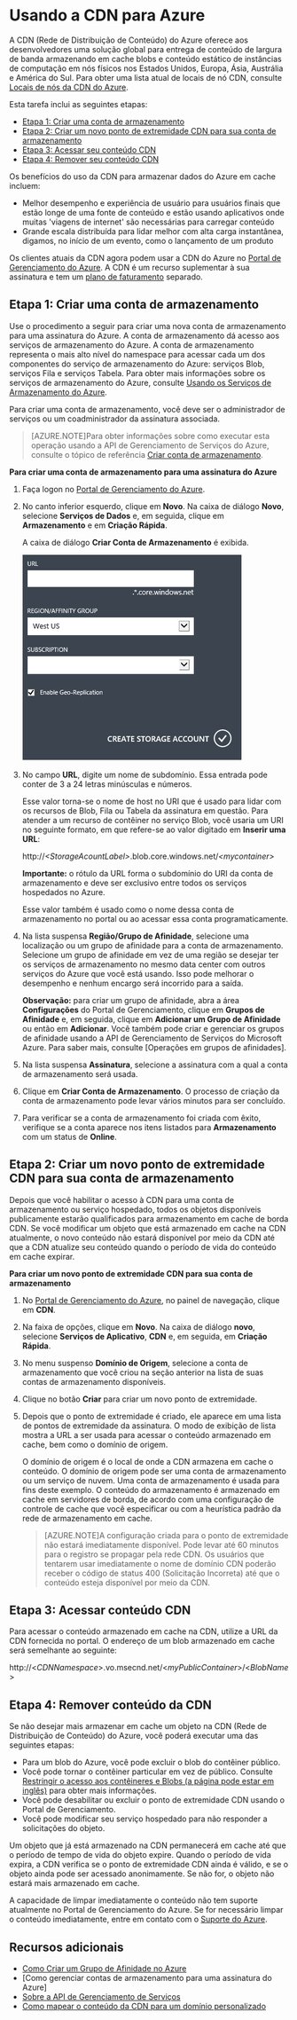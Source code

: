 # Usando a CDN para Azure

A CDN (Rede de Distribuição de Conteúdo) do Azure oferece aos desenvolvedores uma solução global para entrega de conteúdo de largura de banda armazenando em cache blobs e conteúdo estático de instâncias de computação em nós físicos nos Estados Unidos, Europa, Ásia, Austrália e América do Sul. Para obter uma lista atual de locais de nó CDN, consulte [Locais de nós da CDN do Azure].

Esta tarefa inclui as seguintes etapas:

* [Etapa 1: Criar uma conta de armazenamento](#Step1)
* [Etapa 2: Criar um novo ponto de extremidade CDN para sua conta de armazenamento](#Step2)
* [Etapa 3: Acessar seu conteúdo CDN](#Step3)
* [Etapa 4: Remover seu conteúdo CDN](#Step4)

Os benefícios do uso da CDN para armazenar dados do Azure em cache incluem:

-   Melhor desempenho e experiência de usuário para usuários finais que estão longe de uma fonte de conteúdo e estão usando aplicativos onde muitas 'viagens de internet' são necessárias para carregar conteúdo
-   Grande escala distribuída para lidar melhor com alta carga instantânea, digamos, no início de um evento, como o lançamento de um produto

Os clientes atuais da CDN agora podem usar a CDN do Azure no [Portal de Gerenciamento do Azure]. A CDN é um recurso suplementar à sua assinatura e tem um [plano de faturamento] separado.

<a id="Step1"> </a> <h2>Etapa 1: Criar uma conta de armazenamento</h2>

Use o procedimento a seguir para criar uma nova conta de armazenamento para uma assinatura do Azure. A conta de armazenamento dá acesso aos serviços de armazenamento do Azure. A conta de armazenamento representa o mais alto nível do namespace para acessar cada um dos componentes do serviço de armazenamento do Azure: serviços Blob, serviços Fila e serviços Tabela. Para obter mais informações sobre os serviços de armazenamento do Azure, consulte [Usando os Serviços de Armazenamento do Azure](http://msdn.microsoft.com/library/azure/gg433040.aspx).

Para criar uma conta de armazenamento, você deve ser o administrador de serviços ou um coadministrador da assinatura associada.

> [AZURE.NOTE]Para obter informações sobre como executar esta operação usando a API de Gerenciamento de Serviços do Azure, consulte o tópico de referência [Criar conta de armazenamento](http://msdn.microsoft.com/library/windowsazure/hh264518.aspx).

**Para criar uma conta de armazenamento para uma assinatura do Azure**

1.  Faça logon no [Portal de Gerenciamento do Azure].
2.  No canto inferior esquerdo, clique em **Novo**. Na caixa de diálogo **Novo**, selecione **Serviços de Dados** e, em seguida, clique em **Armazenamento** e em **Criação Rápida**.

    A caixa de diálogo **Criar Conta de Armazenamento** é exibida.

    ![Criar Conta de Armazenamento][create-new-storage-account]

4. No campo **URL**, digite um nome de subdomínio. Essa entrada pode conter de 3 a 24 letras minúsculas e números.

    Esse valor torna-se o nome de host no URI que é usado para lidar com os recursos de Blob, Fila ou Tabela da assinatura em questão. Para atender a um recurso de contêiner no serviço Blob, você usaria um URI no seguinte formato, em que *<StorageAccountLabel>* refere-se ao valor digitado em **Inserir uma URL**:

    http://*&lt;StorageAcountLabel&gt;*.blob.core.windows.net/*&lt;mycontainer&gt;*

    **Importante:** o rótulo da URL forma o subdomínio do URI da conta de armazenamento e deve ser exclusivo entre todos os serviços hospedados no Azure.

	Esse valor também é usado como o nome dessa conta de armazenamento no portal ou ao acessar essa conta programaticamente.

5.  Na lista suspensa **Região/Grupo de Afinidade**, selecione uma localização ou um grupo de afinidade para a conta de armazenamento. Selecione um grupo de afinidade em vez de uma região se desejar ter os serviços de armazenamento no mesmo data center com outros serviços do Azure que você está usando. Isso pode melhorar o desempenho e nenhum encargo será incorrido para a saída.

    **Observação:** para criar um grupo de afinidade, abra a área **Configurações** do Portal de Gerenciamento, clique em **Grupos de Afinidade** e, em seguida, clique em **Adicionar um Grupo de Afinidade** ou então em **Adicionar**. Você também pode criar e gerenciar os grupos de afinidade usando a API de Gerenciamento de Serviços do Microsoft Azure. Para saber mais, consulte [Operações em grupos de afinidades].

6. Na lista suspensa **Assinatura**, selecione a assinatura com a qual a conta de armazenamento será usada.
7.  Clique em **Criar Conta de Armazenamento**. O processo de criação da conta de armazenamento pode levar vários minutos para ser concluído.
8.  Para verificar se a conta de armazenamento foi criada com êxito, verifique se a conta aparece nos itens listados para **Armazenamento** com um status de **Online**.

<a id="Step2"> </a> <h2>Etapa 2: Criar um novo ponto de extremidade CDN para sua conta de armazenamento</h2>

Depois que você habilitar o acesso à CDN para uma conta de armazenamento ou serviço hospedado, todos os objetos disponíveis publicamente estarão qualificados para armazenamento em cache de borda CDN. Se você modificar um objeto que está armazenado em cache na CDN atualmente, o novo conteúdo não estará disponível por meio da CDN até que a CDN atualize seu conteúdo quando o período de vida do conteúdo em cache expirar.

**Para criar um novo ponto de extremidade CDN para sua conta de armazenamento**

1. No [Portal de Gerenciamento do Azure], no painel de navegação, clique em **CDN**.

2. Na faixa de opções, clique em **Novo**. Na caixa de diálogo **novo**, selecione **Serviços de Aplicativo**, **CDN** e, em seguida, em **Criação Rápida**.

3. No menu suspenso **Domínio de Origem**, selecione a conta de armazenamento que você criou na seção anterior na lista de suas contas de armazenamento disponíveis.

4. Clique no botão **Criar** para criar um novo ponto de extremidade.

5. Depois que o ponto de extremidade é criado, ele aparece em uma lista de pontos de extremidade da assinatura. O modo de exibição de lista mostra a URL a ser usada para acessar o conteúdo armazenado em cache, bem como o domínio de origem.

	O domínio de origem é o local de onde a CDN armazena em cache o conteúdo. O domínio de origem pode ser uma conta de armazenamento ou um serviço de nuvem. Uma conta de armazenamento é usada para fins deste exemplo. O conteúdo do armazenamento é armazenado em cache em servidores de borda, de acordo com uma configuração de controle de cache que você especificar ou com a heurística padrão da rede de armazenamento em cache.


    > [AZURE.NOTE]A configuração criada para o ponto de extremidade não estará imediatamente disponível. Pode levar até 60 minutos para o registro se propagar pela rede CDN. Os usuários que tentarem usar imediatamente o nome de domínio CDN poderão receber o código de status 400 (Solicitação Incorreta) até que o conteúdo esteja disponível por meio da CDN.

<a id="Step3"> </a> <h2>Etapa 3: Acessar conteúdo CDN</h2>

Para acessar o conteúdo armazenado em cache na CDN, utilize a URL da CDN fornecida no portal. O endereço de um blob armazenado em cache será semelhante ao seguinte:

http://<*CDNNamespace*>.vo.msecnd.net/<*myPublicContainer*>/<*BlobName*>

<a id="Step4"> </a> <h2>Etapa 4: Remover conteúdo da CDN</h2>

Se não desejar mais armazenar em cache um objeto na CDN (Rede de Distribuição de Conteúdo) do Azure, você poderá executar uma das seguintes etapas:

-   Para um blob do Azure, você pode excluir o blob do contêiner público.
-   Você pode tornar o contêiner particular em vez de público. Consulte [Restringir o acesso aos contêineres e Blobs (a página pode estar em inglês)](http://azure.microsoft.com/documentation/articles/storage-manage-access-to-resources/#restrict-access-to-containers-and-blobs) para obter mais informações.
-   Você pode desabilitar ou excluir o ponto de extremidade CDN usando o Portal de Gerenciamento.
-   Você pode modificar seu serviço hospedado para não responder a solicitações do objeto.

Um objeto que já está armazenado na CDN permanecerá em cache até que o período de tempo de vida do objeto expire. Quando o período de vida expira, a CDN verifica se o ponto de extremidade CDN ainda é válido, e se o objeto ainda pode ser acessado anonimamente. Se não for, o objeto não estará mais armazenado em cache.

A capacidade de limpar imediatamente o conteúdo não tem suporte atualmente no Portal de Gerenciamento do Azure. Se for necessário limpar o conteúdo imediatamente, entre em contato com o [Suporte do Azure](http://azure.microsoft.com/support/options/).

## Recursos adicionais

-   [Como Criar um Grupo de Afinidade no Azure]
-   [Como gerenciar contas de armazenamento para uma assinatura do Azure]
-   [Sobre a API de Gerenciamento de Serviços]
-   [Como mapear o conteúdo da CDN para um domínio personalizado]

  [Create Storage Account]: http://azure.microsoft.com/documentation/articles/storage-create-storage-account/
  [Locais de nós da CDN do Azure]: http://msdn.microsoft.com/library/windowsazure/gg680302.aspx
  [Portal de Gerenciamento do Azure]: https://manage.windowsazure.com/
  [plano de faturamento]: /pricing/calculator/?scenario=full
  [Como Criar um Grupo de Afinidade no Azure]: http://msdn.microsoft.com/library/azure/ee460798.aspx
  [Overview of the Azure CDN]: http://msdn.microsoft.com/library/windowsazure/ff919703.aspx
  [Sobre a API de Gerenciamento de Serviços]: http://msdn.microsoft.com/library/windowsazure/ee460807.aspx
  [Como mapear o conteúdo da CDN para um domínio personalizado]: http://msdn.microsoft.com/library/windowsazure/gg680307.aspx


[create-new-storage-account]: ./media/cdn/CDN_CreateNewStorageAcct.png
[Previous Management Portal]: ../../Shared/Media/previous-portal.png

<!---HONumber=August15_HO6-->